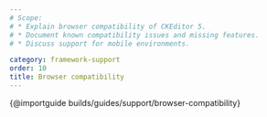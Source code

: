 ```yaml
---
# Scope:
# * Explain browser compatibility of CKEditor 5.
# * Document known compatibility issues and missing features.
# * Discuss support for mobile environments.

category: framework-support
order: 10
title: Browser compatibility
---
```


{@importguide builds/guides/support/browser-compatibility}
